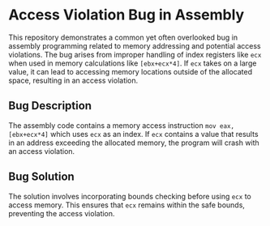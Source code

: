 # Access Violation Bug in Assembly

This repository demonstrates a common yet often overlooked bug in assembly programming related to memory addressing and potential access violations. The bug arises from improper handling of index registers like `ecx` when used in memory calculations like `[ebx+ecx*4]`. If `ecx` takes on a large value, it can lead to accessing memory locations outside of the allocated space, resulting in an access violation.

## Bug Description

The assembly code contains a memory access instruction `mov eax, [ebx+ecx*4]` which uses `ecx` as an index. If `ecx` contains a value that results in an address exceeding the allocated memory, the program will crash with an access violation.

## Bug Solution

The solution involves incorporating bounds checking before using `ecx` to access memory.  This ensures that `ecx` remains within the safe bounds, preventing the access violation.